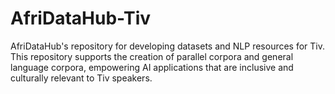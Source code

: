 # AfriDataHub-Tiv
AfriDataHub's repository for developing datasets and NLP resources for Tiv. This repository supports the creation of parallel corpora and general language corpora, empowering AI applications that are inclusive and culturally relevant to Tiv speakers.
